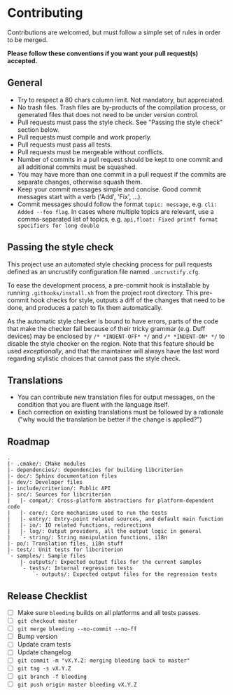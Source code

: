 # Contributing

Contributions are welcomed, but must follow a simple set of rules in order to
be merged.

**Please follow these conventions if you want your pull request(s) accepted.**

## General

* Try to respect a 80 chars column limit. Not mandatory, but appreciated.
* No trash files. Trash files are by-products of the compilation process, or
  generated files that does not need to be under version control.
* Pull requests must pass the style check. See "Passing the style check" section below.
* Pull requests must compile and work properly.
* Pull requests must pass all tests.
* Pull requests must be mergeable without conflicts.
* Number of commits in a pull request should be kept to one commit and all
  additional commits must be squashed.
* You may have more than one commit in a pull request if the commits are
  separate changes, otherwise squash them.
* Keep your commit messages simple and concise. Good commit messages start
  with a verb ('Add', 'Fix', ...).
* Commit messages should follow the format `topic: message`, e.g. `cli: Added --foo flag`.
  In cases where multiple topics are relevant, use a comma-separated list of topics, e.g.
  `api,float: Fixed printf format specifiers for long double`

## Passing the style check

This project use an automated style checking process for pull requests defined as
an uncrustify configuration file named `.uncrustify.cfg`.

To ease the development process, a pre-commit hook is installable by running
`.githooks/install.sh` from the project root directory. This pre-commit hook
checks for style, outputs a diff of the changes that need to be done, and
produces a patch to fix them automatically.

As the automatic style checker is bound to have errors, parts of the code
that make the checker fail because of their tricky grammar (e.g. Duff devices)
may be enclosed by `/* *INDENT-OFF* */` and `/* *INDENT-ON* */` to disable
the style checker on the region. Note that this feature should be used
*exceptionally*, and that the maintainer will always have the last word regarding
stylistic choices that cannot pass the style check.

## Translations

* You can contribute new translation files for output messages, on the
  condition that you are fluent with the language itself.
* Each correction on existing translations must be followed by a
  rationale ("why would the translation be better if the change is applied?")

## Roadmap

    .
    |- .cmake/: CMake modules
    |- dependencies/: dependencies for building libcriterion
    |- doc/: Sphinx documentation files
    |- dev/: Developer files
    |- include/criterion/: Public API
    |- src/: Sources for libcriterion
    |   |- compat/: Cross-platform abstractions for platform-dependent code
    |   |- core/: Core mechanisms used to run the tests
    |   |- entry/: Entry-point related sources, and default main function
    |   |- io/: IO related functions, redirections
    |   |- log/: Output providers, all the output logic in general
    |   `- string/: String manipulation functions, i18n
    |- po/: Translation files, i18n stuff
    |- test/: Unit tests for libcriterion
    `- samples/: Sample files
        |- outputs/: Expected output files for the current samples
        `- tests/: Internal regression tests
            `- outputs/: Expected output files for the regression tests

## Release Checklist

* [ ] Make sure `bleeding` builds on all platforms and all tests passes.
* [ ] `git checkout master`
* [ ] `git merge bleeding --no-commit --no-ff`
* [ ] Bump version
* [ ] Update cram tests
* [ ] Update changelog
* [ ] `git commit -m "vX.Y.Z: merging bleeding back to master"`
* [ ] `git tag -s vX.Y.Z`
* [ ] `git branch -f bleeding`
* [ ] `git push origin master bleeding vX.Y.Z`
